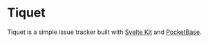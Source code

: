 # Tiquet

Tiquet is a simple issue tracker built with [Svelte Kit](https://kit.svelte.dev/) and [PocketBase](https://pocketbase.io/).
